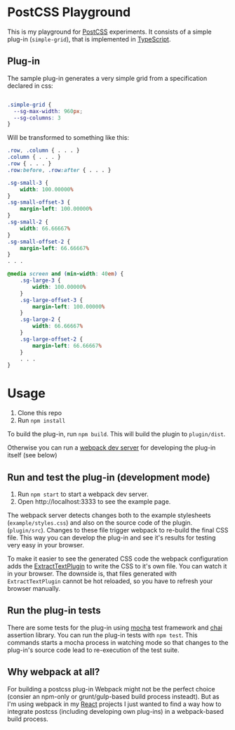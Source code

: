 # PostCSS Playground

This is my playground for [PostCSS](http://postcss.org/) experiments. It consists of a simple plug-in (`simple-grid`), that is implemented in [TypeScript](https://www.typescriptlang.org/). 

## Plug-in

The sample plug-in generates a very simple grid from a specification declared in css:
```css

.simple-grid {
  --sg-max-width: 960px;
  --sg-columns: 3
}
```

Will be transformed to something like this:

```css
.row, .column { . . . }
.column { . . . }
.row { . . . }
.row:before, .row:after { . . . }

.sg-small-3 {
    width: 100.00000%
}
.sg-small-offset-3 {
    margin-left: 100.00000%
}
.sg-small-2 {
    width: 66.66667%
}
.sg-small-offset-2 {
    margin-left: 66.66667%
}
. . .

@media screen and (min-width: 40em) {
    .sg-large-3 {
        width: 100.00000%
    }
    .sg-large-offset-3 {
        margin-left: 100.00000%
    }
    .sg-large-2 {
        width: 66.66667%
    }
    .sg-large-offset-2 {
        margin-left: 66.66667%
    }
    . . .
}
```


# Usage
1. Clone this repo
2. Run `npm install`

To build the plug-in, run `npm build`. This will build the plugin to `plugin/dist`.

Otherwise you can run a [webpack dev server](https://webpack.github.io/docs/webpack-dev-server.html) for developing the plug-in itself (see below)

## Run and test the plug-in (development mode)

1. Run `npm start` to start a webpack dev server. 
2. Open http://localhost:3333 to see the example page.

The webpack server detects changes both to the example stylesheets (`example/styles.css`) and also on the source code of the plugin. (`plugin/src`). Changes to these file 
trigger webpack to re-build the final CSS file.
This way you can develop the plug-in and see it's results for testing very easy in your browser.

To make it easier to see the generated CSS code the webpack configuration adds the [ExtractTextPlugin](https://github.com/webpack/extract-text-webpack-plugin) to write the CSS to it's own file. You can watch it in your browser.
The downside is, that files generated with `ExtractTextPlugin` cannot be hot reloaded, so you have to refresh your browser manually.

## Run the plug-in tests

There are some tests for the plug-in using [mocha](https://mochajs.org/) test framework and [chai](http://chaijs.com/) assertion library.
You can run the plug-in tests with `npm test`. This commands starts a mocha process in watching mode so that changes to the plug-in's source code lead to re-execution of the test suite.

## Why webpack at all?

For building a postcss plug-in Webpack might not be the perfect choice (consier an npm-only or grunt/gulp-based build process insteadt). But as I'm using
webpack in my [React](https://facebook.github.io/react/) projects I just wanted to find a way how to integrate postcss (including developing own plug-ins) in a webpack-based build process.

